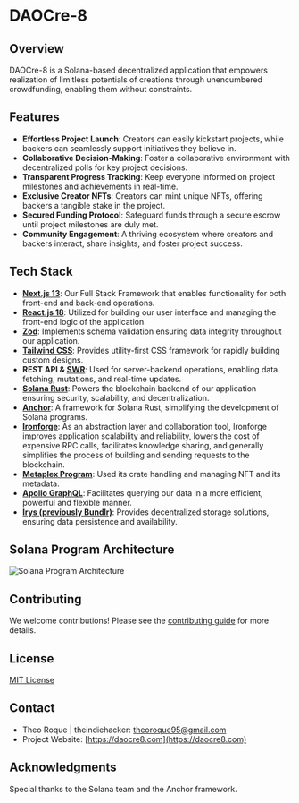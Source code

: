 # DAOCre-8

## Overview

DAOCre-8 is a Solana-based decentralized application that empowers realization of limitless potentials of creations through unencumbered crowdfunding, enabling them without constraints.

## Features

- **Effortless Project Launch**: Creators can easily kickstart projects, while backers can seamlessly support initiatives they believe in.
- **Collaborative Decision-Making**: Foster a collaborative environment with decentralized polls for key project decisions.
- **Transparent Progress Tracking**: Keep everyone informed on project milestones and achievements in real-time.
- **Exclusive Creator NFTs**: Creators can mint unique NFTs, offering backers a tangible stake in the project.
- **Secured Funding Protocol**: Safeguard funds through a secure escrow until project milestones are duly met.
- **Community Engagement**: A thriving ecosystem where creators and backers interact, share insights, and foster project success.

## Tech Stack

- [**Next.js 13**](https://nextjs.org/): Our Full Stack Framework that enables functionality for both front-end and back-end operations.
- [**React.js 18**](https://reactjs.org/): Utilized for building our user interface and managing the front-end logic of the application.
- [**Zod**](https://github.com/colinhacks/zod): Implements schema validation ensuring data integrity throughout our application.
- [**Tailwind CSS**](https://tailwindcss.com/): Provides utility-first CSS framework for rapidly building custom designs.
- **REST API & [SWR](https://swr.vercel.app/)**: Used for server-backend operations, enabling data fetching, mutations, and real-time updates.
- [**Solana Rust**](https://solana.com/): Powers the blockchain backend of our application ensuring security, scalability, and decentralization.
- [**Anchor**](https://project-serum.github.io/anchor/): A framework for Solana Rust, simplifying the development of Solana programs.
- [**Ironforge**](https://www.ironforge.cloud/): As an abstraction layer and collaboration tool, Ironforge improves application scalability and reliability, lowers the cost of expensive RPC calls, facilitates knowledge sharing, and generally simplifies the process of building and sending requests to the blockchain.
- [**Metaplex Program**](https://github.com/metaplex-foundation/metaplex): Used its crate handling and managing NFT and its metadata.
- [**Apollo GraphQL**](https://www.apollographql.com/): Facilitates querying our data in a more efficient, powerful and flexible manner.
- [**Irys (previously Bundlr)**](https://docs.irys.xyz/): Provides decentralized storage solutions, ensuring data persistence and availability.

## Solana Program Architecture

![Solana Program Architecture](https://demo.daocre8.com/assets/architecture.jpg)

## Contributing

We welcome contributions! Please see the [contributing guide](CONTRIBUTING.md) for more details.

## License

[MIT License](LICENSE)

## Contact

- Theo Roque | theindiehacker: theoroque95@gmail.com
- Project Website: [https://daocre8.com](https://daocre8.com)

## Acknowledgments

Special thanks to the Solana team and the Anchor framework.
